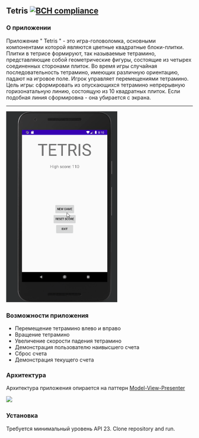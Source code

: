## Tetris [![BCH compliance](https://bettercodehub.com/edge/badge/Gnucheva/Tetris?branch=main)](https://bettercodehub.com/)


### О приложении
Приложение " Tetris " - это игра-головоломка, основными компонентами которой являются цветные квадратные блоки-плитки. Плитки в тетрисе формируют, так называемые
тетрамино, представляющие собой геометрические фигуры, состоящие из четырех соединенных сторонами плиток. Во время игры случайная последовательность тетрамино, имеющих
различную ориентацию, падают на игровое поле. Игрок управляет перемещениями тетрамино. Цель игры: сформировать из опускающихся тетрамино непрерывную горизонатальную линию, 
состоящую из 10 квадратных плиток. Если подобная линия сформировна - она убирается с экрана. 

---

<p align="left"><a><img src="https://github.com/Gnucheva/Tetris/blob/main/app/gif/Tetris.gif" width="300"></a></p>

### Возможности приложения
* Перемещение тетрамино влево и вправо 
* Вращение тетрамино 
* Увеличение скорости падения тетрамино 
* Демонстрация пользователю наивысшего счета 
* Сброс счета 
* Демонстрация текущего счета 

### Архитектура
Архитектура приложения опирается на паттерн [Model-View-Presenter](https://www.journaldev.com/14886/android-mvp)

![](https://www.journaldev.com/wp-content/uploads/2017/08/android-mvp-flow.png)

### Установка 
Требуется минимальный уровень API 23. Clone repository and run. 
